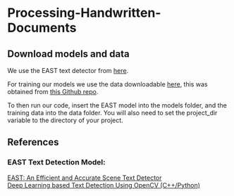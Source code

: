 # Processing-Handwritten-Documents

## Download models and data
We use the EAST text detector from [here](https://www.dropbox.com/s/r2ingd0l3zt8hxs/frozen_east_text_detection.tar.gz?dl=1).

For training our models we use the data downloadable [here](https://s3-eu-west-1.amazonaws.com/handwriting-curated-database/curated.tar.gz),
this was obtained from [this Github repo](https://github.com/sueiras/handwritting_characters_database?fbclid=IwAR14aXt_0EnBGzqJawkqriydhAgRf7IgeYv5Q4kwfjzm3jrQAPwKtH51auY).

To then run our code, insert the EAST model into the models folder, and the training data into the data folder. You will also need to set the project_dir variable to the directory of your project.

## References
### EAST Text Detection Model:
[EAST: An Efficient and Accurate Scene Text Detector](https://arxiv.org/abs/1704.03155v2)  
[Deep Learning based Text Detection Using OpenCV (C++/Python)](https://www.learnopencv.com/deep-learning-based-text-detection-using-opencv-c-python/)
